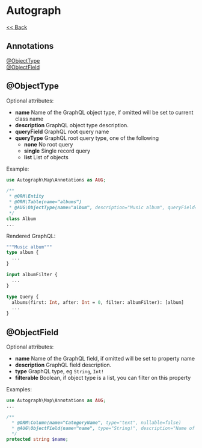 # Autograph

[<< Back](../README.md)

## Annotations

[@ObjectType](Annotations.md#objecttype)<br />
[@ObjectField](Annotations.md#objectfield)<br />

## @ObjectType

Optional attributes:
* **name** Name of the GraphQL object type, if omitted will be set to current class name
* **description** GraphQL object type description.
* **queryField** GraphQL root query name
* **queryType** GraphQL root query type, one of the following
  * **none**    No root query    
  * **single**  Single record query
  * **list**    List of objects

Example:

```php
use Autograph\Map\Annotations as AUG;

/**
 * @ORM\Entity
 * @ORM\Table(name="albums")
 * @AUG\ObjectType(name="album", description="Music album", queryField="albums", queryType="list")
 */
class Album
...
```

Rendered GraphQL:
```graphql
"""Music album"""
type album {
  ...
}

input albumFilter {
  ...
}

type Query {
  albums(first: Int, after: Int = 0, filter: albumFilter): [album]
  ...
}
```

## @ObjectField

Optional attributes:
* **name** Name of the GraphQL field, if omitted will be set to property name
* **description** GraphQL field description.
* **type** GraphQL type, eg `String`, `Int!`
* **filterable** Boolean, if object type is a list, you can filter on this property

Examples:

```php
use Autograph\Map\Annotations as AUG;
...

/**
  * @ORM\Column(name="CategoryName", type="text", nullable=false)
  * @AUG\ObjectField(name="name", type="String!", description="Name of category", filterable=true)
  */
protected string $name;
```



